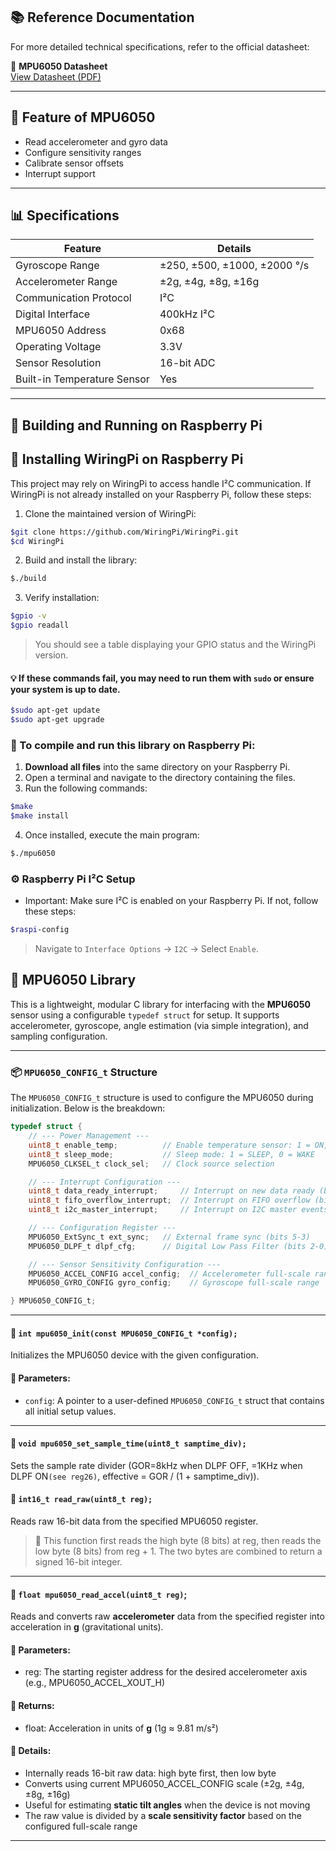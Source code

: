 ## 📚 Reference Documentation

For more detailed technical specifications, refer to the official datasheet:

🔗 **MPU6050 Datasheet**  
[View Datasheet (PDF)](https://www.alldatasheet.com/datasheet-pdf/view/1132809/TDK/MPU6050.html)

---

## 🚀 Feature of MPU6050

- Read accelerometer and gyro data
- Configure sensitivity ranges
- Calibrate sensor offsets
- Interrupt support

---

## 📊 Specifications

| Feature                    | Details                                  |
|----------------------------|------------------------------------------|
| Gyroscope Range            | ±250, ±500, ±1000, ±2000 °/s             |
| Accelerometer Range        | ±2g, ±4g, ±8g, ±16g                      |
| Communication Protocol     | I²C                                      |
| Digital Interface          | 400kHz I²C                               |
| MPU6050 Address            | 0x68                                     |
| Operating Voltage          | 3.3V                                     |
| Sensor Resolution          | 16-bit ADC                               |
| Built-in Temperature Sensor| Yes                                      |

---

## 🧰 Building and Running on Raspberry Pi

## 🔌 Installing WiringPi on Raspberry Pi

This project may rely on WiringPi to access handle I²C communication. If WiringPi is not already installed on your Raspberry Pi, follow these steps:

1. Clone the maintained version of WiringPi:

```bash
$git clone https://github.com/WiringPi/WiringPi.git
$cd WiringPi
```

2. Build and install the library:

```bash
$./build
```

3. Verify installation:

```bash
$gpio -v
$gpio readall
```
> You should see a table displaying your GPIO status and the WiringPi version.

#### 💡 If these commands fail, you may need to run them with `sudo` or ensure your system is up to date.

```bash
$sudo apt-get update
$sudo apt-get upgrade
```

### 🧱 To compile and run this library on Raspberry Pi:

1. **Download all files** into the same directory on your Raspberry Pi.
2. Open a terminal and navigate to the directory containing the files.
3. Run the following commands:

```bash
$make
$make install
```

4. Once installed, execute the main program:

```bash
$./mpu6050
```

### ⚙️ Raspberry Pi I²C Setup
 
- Important: Make sure I²C is enabled on your Raspberry Pi. If not, follow these steps:
```bash
$raspi-config
```

> Navigate to `Interface Options` → `I2C` → Select `Enable`.

## 🧭 MPU6050 Library

This is a lightweight, modular C library for interfacing with the **MPU6050** sensor using a configurable `typedef struct` for setup. It supports accelerometer, gyroscope, angle estimation (via simple integration), and sampling configuration.

---

### 📦 `MPU6050_CONFIG_t` Structure

The `MPU6050_CONFIG_t` structure is used to configure the MPU6050 during initialization. Below is the breakdown:

```c
typedef struct {
    // --- Power Management ---
    uint8_t enable_temp;          // Enable temperature sensor: 1 = ON, 0 = OFF
    uint8_t sleep_mode;           // Sleep mode: 1 = SLEEP, 0 = WAKE
    MPU6050_CLKSEL_t clock_sel;   // Clock source selection

    // --- Interrupt Configuration ---
    uint8_t data_ready_interrupt;     // Interrupt on new data ready (bit 0)
    uint8_t fifo_overflow_interrupt;  // Interrupt on FIFO overflow (bit 6)
    uint8_t i2c_master_interrupt;     // Interrupt on I2C master events (bit 5)

    // --- Configuration Register ---
    MPU6050_ExtSync_t ext_sync;   // External frame sync (bits 5-3)
    MPU6050_DLPF_t dlpf_cfg;      // Digital Low Pass Filter (bits 2-0)

    // --- Sensor Sensitivity Configuration ---
    MPU6050_ACCEL_CONFIG accel_config;  // Accelerometer full-scale range
    MPU6050_GYRO_CONFIG gyro_config;    // Gyroscope full-scale range

} MPU6050_CONFIG_t;
```
---
#### 🔹 `int mpu6050_init(const MPU6050_CONFIG_t *config);`
Initializes the MPU6050 device with the given configuration.
#### 🔧 Parameters:
- `config`: A pointer to a user-defined `MPU6050_CONFIG_t` struct that contains all initial setup values.
---

#### 🔹 `void mpu6050_set_sample_time(uint8_t samptime_div);`
Sets the sample rate divider (GOR=8kHz when DLPF OFF, =1KHz when DLPF ON`(see reg26)`, effective = GOR / (1 + samptime_div)).

#### 🔹 `int16_t read_raw(uint8_t reg);`
Reads raw 16-bit data from the specified MPU6050 register.
> 📌 This function first reads the high byte (8 bits) at reg, then reads the low byte (8 bits) from reg + 1.
> The two bytes are combined to return a signed 16-bit integer.
---

#### 🔹 `float mpu6050_read_accel(uint8_t reg)`;
Reads and converts raw **accelerometer** data from the specified register into acceleration in **g** (gravitational units).

#### 🔧 Parameters:
- reg: The starting register address for the desired accelerometer axis (e.g., MPU6050_ACCEL_XOUT_H)

#### 📐 Returns:
- float: Acceleration in units of **g** (1g ≈ 9.81 m/s²)

#### 📘 Details:
- Internally reads 16-bit raw data: high byte first, then low byte
- Converts using current MPU6050_ACCEL_CONFIG scale (±2g, ±4g, ±8g, ±16g)
- Useful for estimating **static tilt angles** when the device is not moving
- The raw value is divided by a **scale sensitivity factor** based on the configured full-scale range
---
